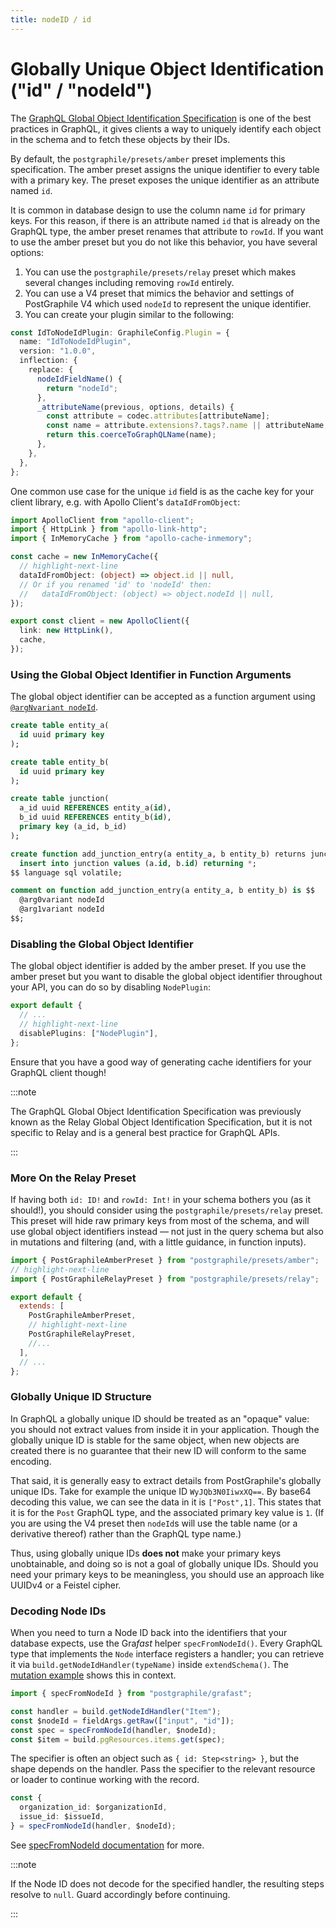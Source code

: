 ```yaml
---
title: nodeID / id
---
```


# Globally Unique Object Identification ("id" / "nodeId")

The [GraphQL Global Object Identification
Specification](https://facebook.github.io/relay/graphql/objectidentification.htm)
is one of the best practices in GraphQL, it gives clients a way to uniquely identify
each object in the schema and to fetch these objects by their IDs.

By default, the `postgraphile/presets/amber` preset implements this specification.
The amber preset assigns the unique identifier to every table with a primary key.
The preset exposes the unique identifier as an attribute named `id`.

It is common in database design to use the column name `id` for primary keys. For
this reason, if there is an attribute named `id` that is already on the GraphQL type,
the amber preset renames that attribute to `rowId`. If you want to use the amber
preset but you do not like this behavior, you have several options:

1. You can use the `postgraphile/presets/relay` preset which makes several changes
   including removing `rowId` entirely.
2. You can use a V4 preset that mimics the behavior and settings of PostGraphile V4
   which used `nodeId` to represent the unique identifier.
3. You can create your plugin similar to the following:

```ts
const IdToNodeIdPlugin: GraphileConfig.Plugin = {
  name: "IdToNodeIdPlugin",
  version: "1.0.0",
  inflection: {
    replace: {
      nodeIdFieldName() {
        return "nodeId";
      },
      _attributeName(previous, options, details) {
        const attribute = codec.attributes[attributeName];
        const name = attribute.extensions?.tags?.name || attributeName;
        return this.coerceToGraphQLName(name);
      },
    },
  },
};
```

One common use case for the unique `id` field is as the cache key for your client
library, e.g. with Apollo Client's `dataIdFromObject`:

```ts
import ApolloClient from "apollo-client";
import { HttpLink } from "apollo-link-http";
import { InMemoryCache } from "apollo-cache-inmemory";

const cache = new InMemoryCache({
  // highlight-next-line
  dataIdFromObject: (object) => object.id || null,
  // Or if you renamed 'id' to 'nodeId' then:
  //   dataIdFromObject: (object) => object.nodeId || null,
});

export const client = new ApolloClient({
  link: new HttpLink(),
  cache,
});
```

### Using the Global Object Identifier in Function Arguments

The global object identifier can be accepted as a function argument using
[`@argNvariant nodeId`](./smart-tags#arg0variant-arg1variant-).

```sql
create table entity_a(
  id uuid primary key
);

create table entity_b(
  id uuid primary key
);

create table junction(
  a_id uuid REFERENCES entity_a(id),
  b_id uuid REFERENCES entity_b(id),
  primary key (a_id, b_id)
);

create function add_junction_entry(a entity_a, b entity_b) returns junction as $$
  insert into junction values (a.id, b.id) returning *;
$$ language sql volatile;

comment on function add_junction_entry(a entity_a, b entity_b) is $$
  @arg0variant nodeId
  @arg1variant nodeId
$$;
```

### Disabling the Global Object Identifier

The global object identifier is added by the amber preset. If you use the amber
preset but you want to disable the global object identifier throughout your API,
you can do so by disabling `NodePlugin`:

```ts title="graphile.config.mjs"
export default {
  // ...
  // highlight-next-line
  disablePlugins: ["NodePlugin"],
};
```

Ensure that you have a good way of generating cache identifiers for your GraphQL
client though!

:::note

The GraphQL Global Object Identification Specification was previously
known as the Relay Global Object Identification Specification, but it is not
specific to Relay and is a general best practice for GraphQL APIs.

:::

### More On the Relay Preset

If having both `id: ID!` and `rowId: Int!` in your schema bothers you (as it
should!), you should consider using the `postgraphile/presets/relay` preset.
This preset will hide raw primary keys from most of the schema, and will use
global object identifiers instead — not just in the query schema but also in
mutations and filtering (and, with a little guidance, in function inputs).

```js title="graphile.config.mjs"
import { PostGraphileAmberPreset } from "postgraphile/presets/amber";
// highlight-next-line
import { PostGraphileRelayPreset } from "postgraphile/presets/relay";

export default {
  extends: [
    PostGraphileAmberPreset,
    // highlight-next-line
    PostGraphileRelayPreset,
    //...
  ],
  // ...
};
```

### Globally Unique ID Structure

In GraphQL a globally unique ID should be treated as an "opaque" value: you should
not extract values from inside it in your application. Though the globally unique
ID is stable for the same object, when new objects are created there is no guarantee
that their new ID will conform to the same encoding.

That said, it is generally easy to extract details from PostGraphile's globally
unique IDs. Take for example the unique ID `WyJQb3N0IiwxXQ==`. By base64 decoding
this value, we can see the data in it is `["Post",1]`. This states that it is for
the `Post` GraphQL type, and the associated primary key value is `1`. (If you are
using the V4 preset then `nodeId`s will use the table name (or a derivative thereof)
rather than the GraphQL type name.)

Thus, using globally unique IDs **does not** make your primary keys unobtainable, and
doing so is not a goal of globally unique IDs. Should you need your primary keys to
be meaningless, you should use an approach like UUIDv4 or a Feistel cipher.

### Decoding Node IDs

When you need to turn a Node ID back into the identifiers that your database
expects, use the Gra*fast* helper `specFromNodeId()`. Every GraphQL type that
implements the `Node` interface registers a handler; you can retrieve it via
`build.getNodeIdHandler(typeName)` inside `extendSchema()`. The
[mutation example](./extend-schema.md#mutation-example-with-node-id) shows this
in context.

```ts
import { specFromNodeId } from "postgraphile/grafast";

const handler = build.getNodeIdHandler("Item");
const $nodeId = fieldArgs.getRaw(["input", "id"]);
const spec = specFromNodeId(handler, $nodeId);
const $item = build.pgResources.items.get(spec);
```

The specifier is often an object such as `{ id: Step<string> }`, but the
shape depends on the handler. Pass the specifier to the relevant resource or
loader to continue working with the record.

```ts
const {
  organization_id: $organizationId,
  issue_id: $issueId,
} = specFromNodeId(handler, $nodeId);
```

See [specFromNodeId documentation][spec-from-node] for more.

:::note

If the Node ID does not decode for the specified handler, the resulting steps
resolve to `null`. Guard accordingly before continuing.

:::

[spec-from-node]:
  https://grafast.org/grafast/step-library/standard-steps/node#specfromnodeid
